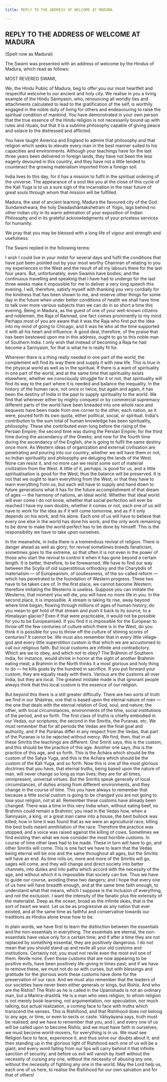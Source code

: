 ```yaml
---
title: REPLY TO THE ADDRESS OF WELCOME AT MADURA

---
```





  

## REPLY TO THE ADDRESS OF WELCOME AT MADURA

(Spelt now as Madurai)

The Swami was presented with an address of welcome by the Hindus of
Madura, which read as follows:

MOST REVERED SWAMI,

We, the Hindu Public of Madura, beg to offer you our most heartfelt and
respectful welcome to our ancient and holy city. We realise in you a
living example of the Hindu Sannyasin, who, renouncing all worldly ties
and attachments calculated to lead to the gratification of the self, is
worthily engaged in the noble duty of living for others and endeavouring
to raise the spiritual condition of mankind. You have demonstrated in
your own person that the true essence of the Hindu religion is not
necessarily bound up with rules and rituals, but that it is a sublime
philosophy capable of giving peace and solace to the distressed and
afflicted.

You have taught America and England to admire that philosophy and that
religion which seeks to elevate every man in the best manner suited to
his capacities and environments. Although your teachings have for the
last three years been delivered in foreign lands, they have not been the
less eagerly devoured in this country, and they have not a little tended
to counteract the growing materialism imported from a foreign soil.

India lives to this day, for it has a mission to fulfil in the spiritual
ordering of the universe. The appearance of a soul like you at the close
of this cycle of the Kali Yuga is to us a sure sign of the incarnation
in the near future of great souls through whom that mission will be
fulfilled.

Madura, the seat of ancient learning, Madura the favoured city of the
God Sundareshwara, the holy Dwadashāntakshetram of Yogis, lags behind no
other Indian city in its warm admiration of your exposition of Indian
Philosophy and in its grateful acknowledgments of your priceless
services for humanity.

We pray that you may be blessed with a long life of vigour and strength
and usefulness.

The Swami replied in the following terms:

I wish I could live in your midst for several days and fulfil the
conditions that have just been pointed out by your most worthy Chairman
of relating to you my experiences in the West and the result of all my
labours there for the last four years. But, unfortunately, even Swamis
have bodies; and the continuous travelling and speaking that I have had
to undergo for the last three weeks make it impossible for me to deliver
a very long speech this evening. I will, therefore, satisfy myself with
thanking you very cordially for the kindness that has been shown to me,
and reserve other things for some day in the future when under better
conditions of health we shall have time to talk over more various
subjects than we can do in so short a time this evening. Being in
Madura, as the guest of one of your well-known citizens and noblemen,
the Raja of Ramnad, one fact comes prominently to my mind. Perhaps most
of you are aware that it was the Raja who first put the idea into my
mind of going to Chicago, and it was he who all the time supported it
with all his heart and influence. A good deal, therefore, of the praise
that has been bestowed upon me in this address, ought to go to this
noble man of Southern India. I only wish that instead of becoming a Raja
he had become a Sannyasin, for that is what he is really fit for.

Wherever there is a thing really needed in one part of the world, the
complement will find its way there and supply it with new life. This is
true in the physical world as well as in the spiritual. If there is a
want of spirituality in one part of the world, and at the same time that
spirituality exists elsewhere, whether we consciously struggle for it or
not, that spirituality will find its way to the part where it is needed
and balance the inequality. In the history of the human race, not once
or twice, but again and again, it has been the destiny of India in the
past to supply spirituality to the world. We find that whenever either
by mighty conquest or by commercial supremacy different parts of the
world have been kneaded into one whole race and bequests have been made
from one corner to the other, each nation, as it were, poured forth its
own quota, either political, social, or spiritual. India's contribution
to the sum total of human knowledge has been spirituality, philosophy.
These she contributed even long before the rising of the Persian Empire;
the second time was during the Persian Empire; for the third time during
the ascendancy of the Greeks; and now for the fourth time during the
ascendancy of the English, she is going to fulfil the same destiny once
more. As Western ideas of organization and external civilisation are
penetrating and pouring into our country, whether we will have them or
not, so Indian spirituality and philosophy are deluging the lands of the
West. None can resist it, and no more can we resist some sort of
material civilization from the West. A little of it, perhaps, is good
for us, and a little spiritualisation is good for the West; thus the
balance will be preserved. It is not that we ought to learn everything
from the West, or that they have to learn everything from us, but each
will have to supply and hand down to future generations what it has for
the future accomplishment of that dream of ages — the harmony of
nations, an ideal world. Whether that ideal world will ever come I do
not know, whether that social perfection will ever be reached I have my
own doubts; whether it comes or not, each one of us will have to work
for the idea as if it will come tomorrow, and as if it only depends on
his work, and his alone. Each one of us will have to believe that every
one else in the world has done his work, and the only work remaining to
be done to make the world perfect has to be done by himself. This is the
responsibility we have to take upon ourselves.

In the meanwhile, in India there is a tremendous revival of religion.
There is danger ahead as well as glory; for revival sometimes breeds
fanaticism, sometimes goes to the extreme, so that often it is not even
in the power of those who start the revival to control it when it has
gone beyond a certain length. It is better, therefore, to be forewarned.
We have to find our way between the Scylla of old superstitious
orthodoxy and the Charybdis of materialism — of Europeanism, of
soullessness, of the so-called reform — which has penetrated to the
foundation of Western progress. These two have to be taken care of. In
the first place, we cannot become Western; therefore imitating the
Westerns is useless. Suppose you can imitate the Westerns, that moment
you will die, you will have no more life in you. In the second place, it
is impossible. A stream is taking its rise, away beyond where time
began, flowing through millions of ages of human history; do you mean to
get hold of that stream and push it back to its source, to a Himalayan
glacier? Even if that were practicable, it would not be possible for you
to be Europeanised. If you find it is impossible for the European to
throw off the few centuries of culture which there is in the West, do
you think it is possible for you to throw off the culture of shining
scores of centuries? It cannot be. We must also remember that in every
little village-god and every little superstition custom is that which we
are accustomed to call our religious faith. But local customs are
infinite and contradictory. Which are we to obey, and which not to obey?
The Brāhmin of Southern India, for instance, would shrink in horror at
the sight of another Brahmin eating meat; a Brahmin in the North thinks
it a most glorious and holy thing to do — he kills goats by the hundred
in sacrifice. If you put forward your custom, they are equally ready
with theirs. Various are the customs all over India, but they are local.
The greatest mistake made is that ignorant people always think that this
local custom is the essence of our religion.

But beyond this there is a still greater difficulty. There are two sorts
of truth we find in our Shāstras, one that is based upon the eternal
nature of man — the one that deals with the eternal relation of God,
soul, and nature; the other, with local circumstances, environments of
the time, social institutions of the period, and so forth. The first
class of truths is chiefly embodied in our Vedas, our scriptures; the
second in the Smritis, the Puranas. etc. We must remember that for all
periods the Vedas are the final goal and authority, and if the Purānas
differ in any respect from the Vedas, that part of the Puranas is to be
rejected without mercy. We find, then, that in all these Smritis the
teachings are different. One Smriti says, this is the custom, and this
should be the practice of this age. Another one says, this is the
practice of this age, and so forth. This is the Âchāra which should be
the custom of the Satya Yuga, and this is the Achara which should be the
custom of the Kali Yuga, and so forth. Now this is one of the most
glorious doctrines that you have, that eternal truths, being based upon
the nature of man, will never change so long as man lives; they are for
all times, omnipresent, universal virtues. But the Smritis speak
generally of local circumstances, of duties arising from different
environments, and they change in the course of time. This you have
always to remember that because a little social custom is going to be
changed you are not going to lose your religion, not at all. Remember
these customs have already been changed. There was a time in this very
India when, without eating beef, no Brahmin could remain a Brahmin; you
read in the Vedas how, when a Sannyasin, a king, or a great man came
into a house, the best bullock was killed; how in time it was found that
as we were an agricultural race, killing the best bulls meant
annihilation of the race. Therefore the practice was stopped, and a
voice was raised against the killing of cows. Sometimes we find existing
then what we now consider the most horrible customs. In course of time
other laws had to be made. These in turn will have to go, and other
Smritis will come. This is one fact we have to learn that the Vedas
being eternal will be one and the same throughout all ages, but the
Smritis will have an end. As time rolls on, more and more of the Smritis
will go, sages will come, and they will change and direct society into
better channels, into duties and into paths which accord with the
necessity of the age, and without which it is impossible that society
can live. Thus we have to guide our course, avoiding these two dangers;
and I hope that every one of us here will have breadth enough, and at
the same time faith enough, to understand what that means, which I
suppose is the inclusion of everything, and not the exclusion. I want
the intensity of the fanatic plus the extensity of the materialist. Deep
as the ocean, broad as the infinite skies, that is the sort of heart we
want. Let us be as progressive as any nation that ever existed, and at
the same time as faithful and conservative towards our traditions as
Hindus alone know how to be.

In plain words, we have first to learn the distinction between the
essentials and the non-essentials in everything. The essentials are
eternal, the non-essentials have value only for a certain time; and if
after a time they are not replaced by something essential, they are
positively dangerous. I do not mean that you should stand up and revile
all your old customs and institutions. Certainly not; you must not
revile even the most evil one of them. Revile none. Even those customs
that are now appearing to be positive evils, have been positively
life-giving in times past; and if we have to remove these, we must not
do so with curses, but with blessings and gratitude for the glorious
work these customs have done for the preservation of our race. And we
must also remember that the leaders of our societies have never been
either generals or kings, but Rishis. And who are the Rishis? The Rishi
as he is called in the Upanishads is not an ordinary man, but a
Mantra-drashtā. He is a man who sees religion, to whom religion is not
merely book-learning, not argumentation, nor speculation, nor much
talking, but actual realization, a coming face to face with truths which
transcend the senses. This is Rishihood, and that Rishihood does not
belong to any age, or time, or even to sects or caste. Vātsyāyana says,
truth must be realised; and we have to remember that you, and I, and
every one of us will be called upon to become Rishis; and we must have
faith in ourselves; we must become world-movers, for everything is in
us. We must see Religion face to face, experience it, and thus solve our
doubts about it; and then standing up in the glorious light of Rishihood
each one of us will be a giant; and every word falling from our lips
will carry behind it that infinite sanction of security; and before us
evil will vanish by itself without the necessity of cursing any one,
without the necessity of abusing any one, without the necessity of
fighting any one in the world. May the Lord help us, each one of us
here, to realise the Rishihood for our own salvation and for that of
others!


